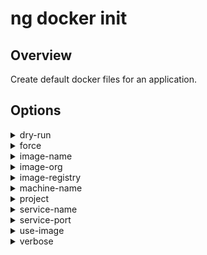 <!-- Links in /docs/documentation should NOT have \`.md\` at the end, because they end up in our wiki at release. -->

# ng docker init

## Overview
Create default docker files for an application.

## Options
<details>
  <summary>dry-run</summary>
  <p>
    <code>--dry-run</code> (alias: <code>-d</code>)
  </p>
  <p>
    Run through without making any changes.
  </p>
</details>
<details>
  <summary>force</summary>
  <p>
    <code>--force</code> (alias: <code>-f</code>)
  </p>
  <p>
    Forces overwriting of files.
  </p>
</details>
<details>
  <summary>image-name</summary>
  <p>
    <code>--image-name</code>
  </p>
  <p>
    The image name to use for image pushes.
  </p>
</details>
<details>
  <summary>image-org</summary>
  <p>
    <code>--image-org</code>
  </p>
  <p>
    The organization name to use for image pushes.
  </p>
</details>
<details>
  <summary>image-registry</summary>
  <p>
    <code>--image-registry</code>
  </p>
  <p>
    The registry address to use for image pushes.
  </p>
</details>
<details>
  <summary>machine-name</summary>
  <p>
    <code>--machine-name</code>
  </p>
  <p>
    The name of the machine.
  </p>
</details>
<details>
  <summary>project</summary>
  <p>
    <code>--project</code>
  </p>
  <p>
    The name of the project.
  </p>
</details>
<details>
  <summary>service-name</summary>
  <p>
    <code>--service-name</code>
  </p>
  <p>
    The name of the service.
  </p>
</details>
<details>
  <summary>service-port</summary>
  <p>
    <code>--service-port</code>
  </p>
  <p>
    The port of the computer service.
  </p>
</details>
<details>
  <summary>use-image</summary>
  <p>
    <code>--use-image</code>
  </p>
  <p>
    Initializes the environment for deploying with an image, rather than performing a build.
  </p>
</details>
<details>
  <summary>verbose</summary>
  <p>
    <code>--verbose</code>
  </p>
  <p>
    Adds more details to output logging.
  </p>
</details>